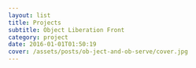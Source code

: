 ```yaml
---
layout: list
title: Projects
subtitle: Object Liberation Front
category: project
date: 2016-01-01T01:50:19
cover: /assets/posts/ob-ject-and-ob-serve/cover.jpg
---
```

